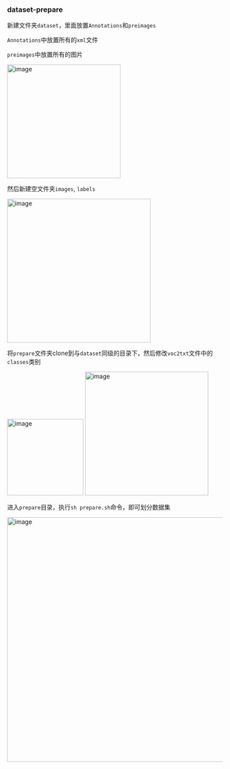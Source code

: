 ### dataset-prepare
新建文件夹`dataset`，里面放置`Annotations`和`preimages`

`Annotations`中放置所有的`xml`文件

`preimages`中放置所有的图片

<img width="265" alt="image" src="https://user-images.githubusercontent.com/66876429/224522920-e90303bc-b97f-452e-9b71-eb1e1f16815b.png">

然后新建空文件夹`images`, `labels`

<img width="335" alt="image" src="https://user-images.githubusercontent.com/66876429/224523086-f5605145-3a7a-46ec-b1a7-f940ef32d8c5.png">

将`prepare`文件夹clone到与`dataset`同级的目录下，然后修改`voc2txt`文件中的`classes`类别

<img width="178" alt="image" src="https://user-images.githubusercontent.com/66876429/224522944-c1cd49a6-ca6e-46d5-b3a5-b45a9202eda2.png">

<img width="288" alt="image" src="https://user-images.githubusercontent.com/66876429/224523006-7671004c-e0a0-45a5-8365-0f30e37c6931.png">

进入`prepare`目录，执行`sh prepare.sh`命令，即可划分数据集

<img width="570" alt="image" src="https://user-images.githubusercontent.com/66876429/224523112-9814a64c-6d9e-4e78-974e-b30ee139fd1e.png">
